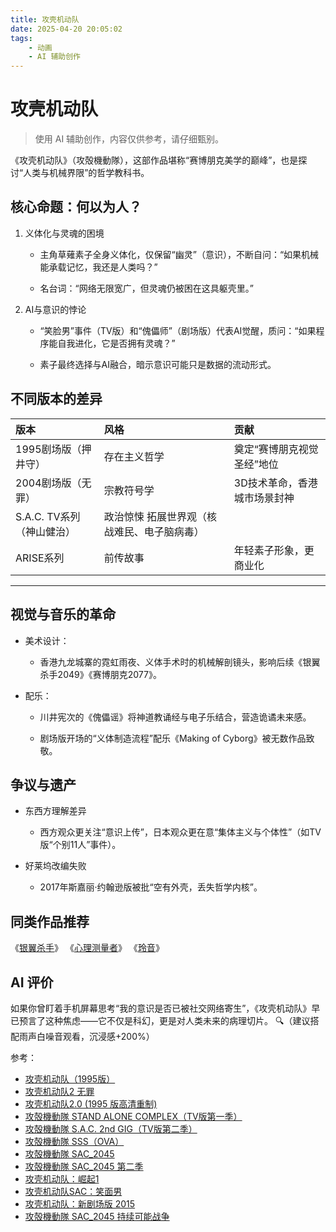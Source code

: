 ```yaml
---
title: 攻壳机动队
date: 2025-04-20 20:05:02
tags:
    - 动画
    - AI 辅助创作
---
```


# 攻壳机动队

> 使用 AI 辅助创作，内容仅供参考，请仔细甄别。

《攻壳机动队》（攻殻機動隊），这部作品堪称“赛博朋克美学的巅峰”，也是探讨“人类与机械界限”的哲学教科书。

## 核心命题：何以为人？

1. 义体化与灵魂的困境

   * 主角草薙素子全身义体化，仅保留“幽灵”（意识），不断自问：“如果机械能承载记忆，我还是人类吗？”

   * 名台词：“网络无限宽广，但灵魂仍被困在这具躯壳里。”

2. AI与意识的悖论

   * “笑脸男”事件（TV版）和“傀儡师”（剧场版）代表AI觉醒，质问：“如果程序能自我进化，它是否拥有灵魂？”

   * 素子最终选择与AI融合，暗示意识可能只是数据的流动形式。

## 不同版本的差异

| 版本 | 风格 | 贡献 |
| :-   | :-   | :-   |
| 1995剧场版（押井守）| 存在主义哲学 | 奠定“赛博朋克视觉圣经”地位 
| 2004剧场版（无罪）| 宗教符号学 | 3D技术革命，香港城市场景封神 
| S.A.C. TV系列（神山健治）| 政治惊悚 拓展世界观（核战难民、电子脑病毒） 
| ARISE系列 | 前传故事 | 年轻素子形象，更商业化
--- 

## 视觉与音乐的革命

* 美术设计：

  * 香港九龙城寨的霓虹雨夜、义体手术时的机械解剖镜头，影响后续《银翼杀手2049》《赛博朋克2077》。

* 配乐：

  * 川井宪次的《傀儡谣》将神道教诵经与电子乐结合，营造诡谲未来感。

  * 剧场版开场的“义体制造流程”配乐《Making of Cyborg》被无数作品致敬。

## 争议与遗产

* 东西方理解差异

  * 西方观众更关注“意识上传”，日本观众更在意“集体主义与个体性”（如TV版“个别11人”事件）。

* 好莱坞改编失败

  * 2017年斯嘉丽·约翰逊版被批“空有外壳，丢失哲学内核”。

## 同类作品推荐
《[银翼杀手](https://hmoe.xyz/video/4562)》
《[心理测量者](https://hmoe.xyz/video/14238)》
《[玲音](https://hmoe.xyz/video/17166)》

## AI 评价

如果你曾盯着手机屏幕思考“我的意识是否已被社交网络寄生”，《攻壳机动队》早已预言了这种焦虑——它不仅是科幻，更是对人类未来的病理切片。 🔍（建议搭配雨声白噪音观看，沉浸感+200%）

参考：

* [攻壳机动队（1995版）](https://hmoe.xyz/video/15118)
* [攻壳机动队2 无罪](https://hmoe.xyz/video/17157)
* [攻壳机动队2.0 (1995 版高清重制)](https://hmoe.xyz/video/17183)
* [攻殻機動隊 STAND ALONE COMPLEX（TV版第一季）](https://hmoe.xyz/video/13915)
* [攻殻機動隊 S.A.C. 2nd GIG（TV版第二季）](https://hmoe.xyz/video/17360)
* [攻殻機動隊 SSS（OVA）](https://hmoe.xyz/video/17697)
* [攻殻機動隊 SAC_2045](https://hmoe.xyz/video/15515)
* [攻殻機動隊 SAC_2045 第二季](https://hmoe.xyz/video/14114)
* [攻壳机动队：崛起1](https://hmoe.xyz/video/17628)
* [攻壳机动队SAC：笑面男](https://hmoe.xyz/video/18103)
* [攻壳机动队：新剧场版 2015](https://hmoe.xyz/video/18275)
* [攻殻機動隊 SAC_2045 持续可能战争](https://hmoe.xyz/video/2479)